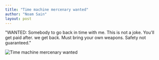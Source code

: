 ```yaml
---
title: "Time machine mercenary wanted"
author: "Noam Sain"
layout: post
---
```


"WANTED: Somebody to go back in time with me. This is not a joke. You'll get paid after. we get back. Must bring your own weapons. Safety not guaranteed."

![Time machine mercenary wanted](https://2.bp.blogspot.com/_8aN4krk1nsk/TG-91gdqbHI/AAAAAAAAAaw/lzvi3u3Kdps/s1600/20100303.jpg "Time machine mercenary wanted")
